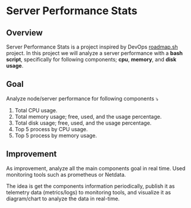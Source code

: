 # Server Performance Stats

## Overview

Server Performance Stats is a project inspired by DevOps [roadmap.sh](https://roadmap.sh/projects/server-stats) project. In this project we will analyze a server performance with a **bash script**, specifically for following components; **cpu**, **memory**, and **disk usage**.

## Goal
Analyze node/server performance for following components ⤵️

1. Total CPU usage.
2. Total memory usage; free, used, and the usage percentage.
3. Total disk usage; free, used, and the usage percentage.
4. Top 5 process by CPU usage.
5. Top 5 process by memory usage.

## Improvement
As improvement, analyze all the main components goal in real time. Used monitoring tools such as prometheus or Netdata.

The idea is get the components information periodically, publish it as telemetry data (metrics/logs) to monitoring tools, and visualize it as diagram/chart to analyze the data in real-time.


